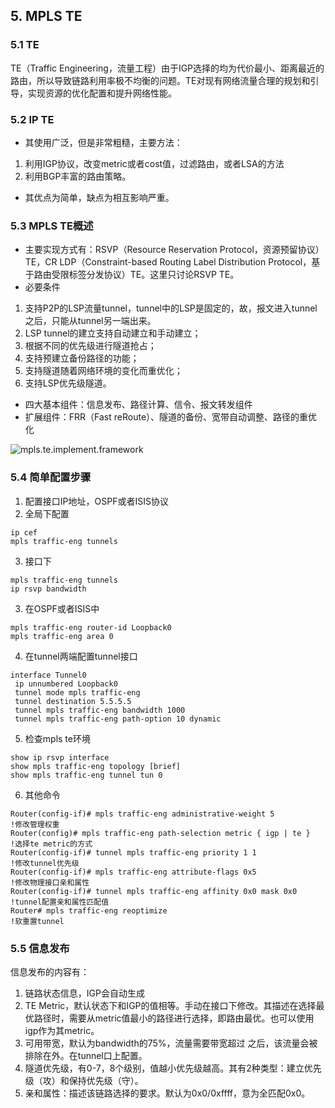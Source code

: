 ## 5. MPLS TE
### 5.1 TE
TE（Traffic Engineering，流量工程）由于IGP选择的均为代价最小、距离最近的路由，所以导致链路利用率极不均衡的问题。TE对现有网络流量合理的规划和引导，实现资源的优化配置和提升网络性能。
### 5.2 IP TE
* 其使用广泛，但是非常粗糙，主要方法：
1. 利用IGP协议，改变metric或者cost值，过滤路由，或者LSA的方法
2. 利用BGP丰富的路由策略。
* 其优点为简单，缺点为相互影响严重。
### 5.3 MPLS TE概述
* 主要实现方式有：RSVP（Resource Reservation Protocol，资源预留协议）TE，CR LDP（Constraint-based Routing Label Distribution Protocol，基于路由受限标签分发协议）TE。这里只讨论RSVP TE。
* 必要条件
1. 支持P2P的LSP流量tunnel，tunnel中的LSP是固定的，故，报文进入tunnel之后，只能从tunnel另一端出来。
2. LSP tunnel的建立支持自动建立和手动建立；
3. 根据不同的优先级进行隧道抢占；
4. 支持预建立备份路径的功能；
5. 支持隧道随着网络环境的变化而重优化；
5. 支持LSP优先级隧道。
* 四大基本组件：信息发布、路径计算、信令、报文转发组件
* 扩展组件：FRR（Fast reRoute）、隧道的备份、宽带自动调整、路径的重优化

![mpls.te.implement.framework](https://github.com/Minions1128/net_tech_notes/blob/master/img/mpls.te.implementation.frameworks.jpg "mpls.te.implement.framework")

### 5.4 简单配置步骤
1. 配置接口IP地址，OSPF或者ISIS协议
2. 全局下配置
```
ip cef
mpls traffic-eng tunnels
```
3. 接口下
```
mpls traffic-eng tunnels
ip rsvp bandwidth
```
3. 在OSPF或者ISIS中
```
mpls traffic-eng router-id Loopback0
mpls traffic-eng area 0
```
4. 在tunnel两端配置tunnel接口
```
interface Tunnel0
 ip unnumbered Loopback0
 tunnel mode mpls traffic-eng
 tunnel destination 5.5.5.5
 tunnel mpls traffic-eng bandwidth 1000
 tunnel mpls traffic-eng path-option 10 dynamic
```
5. 检查mpls te环境
```
show ip rsvp interface
show mpls traffic-eng topology [brief]
show mpls traffic-eng tunnel tun 0
```
6. 其他命令
```
Router(config-if)# mpls traffic-eng administrative-weight 5             !修改管理权重
Router(config)# mpls traffic-eng path-selection metric { igp | te }     !选择te metric的方式
Router(config-if)# tunnel mpls traffic-eng priority 1 1                 !修改tunnel优先级
Router(config-if)# mpls traffic-eng attribute-flags 0x5                 !修改物理接口亲和属性
Router(config-if)# tunnel mpls traffic-eng affinity 0x0 mask 0x0        !tunnel配置亲和属性匹配值
Router# mpls traffic-eng reoptimize                                     !软重置tunnel
```
### 5.5 信息发布
信息发布的内容有：
1. 链路状态信息，IGP会自动生成
2. TE Metric，默认状态下和IGP的值相等。手动在接口下修改。其描述在选择最优路径时，需要从metric值最小的路径进行选择，即路由最优。也可以使用igp作为其metric。
3. 可用带宽，默认为bandwidth的75%，流量需要带宽超过 之后，该流量会被排除在外。在tunnel口上配置。
4. 隧道优先级，有0-7，8个级别，值越小优先级越高。其有2种类型：建立优先级（攻）和保持优先级（守）。
5. 亲和属性：描述该链路选择的要求。默认为0x0/0xffff，意为全匹配0x0。
